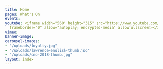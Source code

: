 ```yaml
---
title: Home
pages: What's On
events: 
youtube: <iframe width="560" height="315" src="https://www.youtube.com/embed/Vh3H6x1GFn4?start=25"
  frameborder="0" allow="autoplay; encrypted-media" allowfullscreen></iframe>
vimeo: 
banner-image: 
carousel-images:
- "/uploads/loyalty.jpg"
- "/uploads/lawrence-english-thumb.jpg"
- "/uploads/ono-2018-thumb.jpg"
layout: index
---
```


